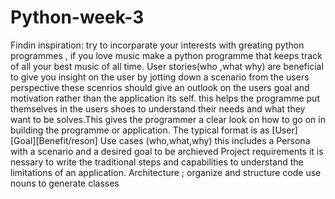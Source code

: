 # Python-week-3
Findin inspiration: try to incorparate your interests with greating python programmes , if you love music make a python programme that keeps track of all your best music of all time.
User stories(who ,what why) are beneficial to give you insight on the user by jotting down a scenario from the users perspective these scenrios should give an outlook on the users goal and motivation rather than the application its self. this helps the programme put themselves in the users shoes to understand their needs and what they want to be solves.This gives the programmer a clear look on how to go on in building the programme  or application. The typical format is as [User] [Goal][Benefit/reson]
Use cases (who,what,why)
this includes a Persona with a scenario and a desired goal to be archieved
Project requirements
it is nessary to write the traditional steps and capabilities to understand the limitations of an application.
Architecture ;
organize and structure code use nouns to generate classes
